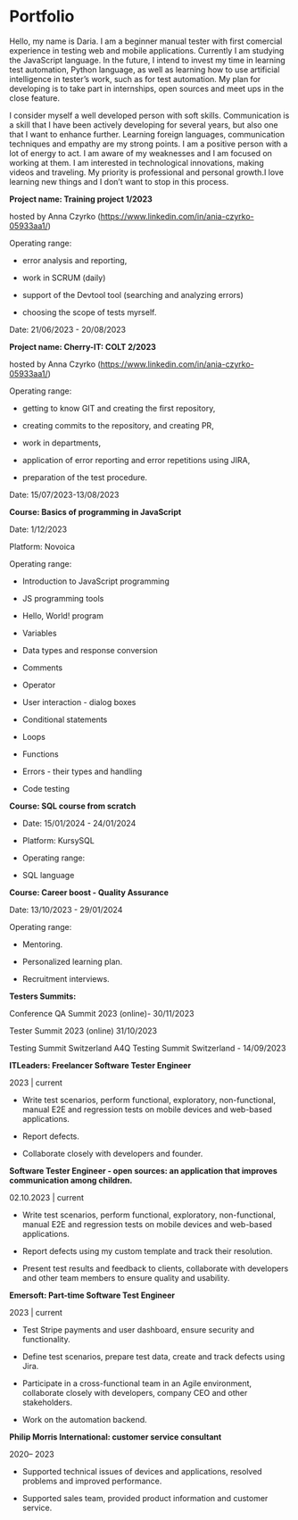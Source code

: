 # Portfolio
Hello, my name is Daria. I am a beginner manual tester with first comercial experience in testing web and mobile applications. Currently I am studying the JavaScript language.  In the future, I intend to invest my time in learning test automation, Python language, as well as learning how to use artificial intelligence in tester’s work, such as for test automation. My plan for developing is to take part in internships, open sources and meet ups in the close feature.

I consider myself a well developed person with soft skills. Communication is a skill that I have been actively developing for several years, but also one that I want to enhance further. Learning foreign languages, communication techniques and empathy are my strong points. I am a positive person with a lot of energy to act. I am aware of my weaknesses and I am focused on working at them. 
I am interested in technological innovations, making videos and traveling. My priority is professional and personal growth.I love learning new things and I don’t want to stop in this process.





**Project name: Training project 1/2023**

hosted by Anna Czyrko (https://www.linkedin.com/in/ania-czyrko-05933aa1/)

Operating range:

- error analysis and reporting,

- work in SCRUM (daily)

- support of the Devtool tool (searching and analyzing errors)

- choosing the scope of tests myrself.

Date: 21/06/2023 - 20/08/2023

**Project name: Cherry-IT: COLT 2/2023**

hosted by Anna Czyrko (https://www.linkedin.com/in/ania-czyrko-05933aa1/)

Operating range:

- getting to know GIT and creating the first repository,

- creating commits to the repository, and creating PR,

- work in departments,

- application of error reporting and error repetitions using JIRA,

- preparation of the test procedure.

Date: 15/07/2023-13/08/2023


**Course: Basics of programming in JavaScript**

Date: 1/12/2023 

Platform: Novoica 

Operating range:

- Introduction to JavaScript programming

- JS programming tools

- Hello, World! program

- Variables

- Data types and response conversion

- Comments

- Operator

- User interaction - dialog boxes

- Conditional statements

- Loops

- Functions

- Errors - their types and handling

- Code testing

**Course: SQL course from scratch**

- Date: 15/01/2024 - 24/01/2024

- Platform: KursySQL 

- Operating range:

- SQL language

**Course: Career boost - Quality Assurance** 

Date: 13/10/2023 - 29/01/2024

Operating range:

- Mentoring.

- Personalized learning plan.

- Recruitment interviews.

**Testers Summits:**

Conference QA Summit 2023 (online)- 30/11/2023

Tester Summit 2023 (online)  31/10/2023 

Testing Summit Switzerland A4Q Testing Summit Switzerland - 14/09/2023



**ITLeaders: Freelancer Software Tester Engineer** 

2023 | current

- Write test scenarios, perform functional, exploratory, non-functional, manual E2E and regression tests on mobile devices and web-based applications.

- Report defects.

- Collaborate closely with developers and founder. 


**Software Tester Engineer - open sources: an application that improves communication among children.**

02.10.2023 | current

- Write test scenarios, perform functional, exploratory, non-functional, manual E2E and regression tests on mobile devices and web-based applications.

- Report defects using my custom template and track their resolution.

- Present test results and feedback to clients, collaborate with developers and other team members to ensure quality and usability.


**Emersoft: Part-time Software Test Engineer** 

2023 | current

- Test Stripe payments and user dashboard, ensure security and functionality.

- Define test scenarios, prepare test data, create and track defects using Jira.

- Participate in a cross-functional team in an Agile environment, collaborate closely with developers, company CEO and other stakeholders.

- Work on the automation backend.

**Philip Morris International: customer service consultant**

2020– 2023

- Supported technical issues of devices and applications, resolved problems and improved performance.

- Supported sales team, provided product information and customer service.





